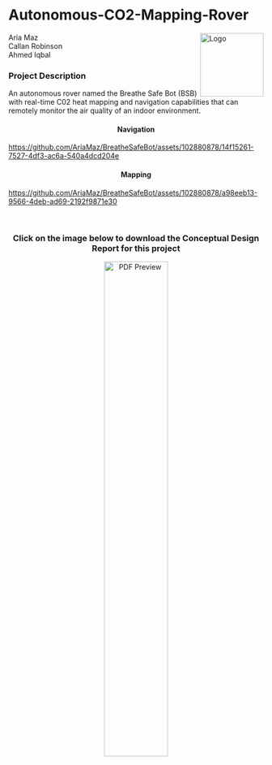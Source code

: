 # Autonomous-CO2-Mapping-Rover

<a href="https://github.com/AriaMaz">
<img src="https://github.com/AriaMaz/Autonomous-CO2-Mapping-Rover/assets/102880878/2a8ef742-7397-4c16-946e-9b64c6d6a57d" align="right" width="125" alt="Logo">
</a>

Aria Maz <br>
Callan Robinson <br> 
Ahmed Iqbal <br>
<p><p>

<h3 align="left">Project Description</h3>
An autonomous rover named the Breathe Safe Bot (BSB) with real-time C02 heat mapping and navigation capabilities that can remotely monitor the air quality of an indoor environment.

<h4 align="middle">Navigation</h4>

https://github.com/AriaMaz/BreatheSafeBot/assets/102880878/14f15261-7527-4df3-ac6a-540a4dcd204e


<h4 align="middle">Mapping</h4>

https://github.com/AriaMaz/BreatheSafeBot/assets/102880878/a98eeb13-9566-4deb-ad69-2192f9871e30

<br>
<h3 align="center">Click on the image below to download the Conceptual Design Report for this project</h3>
<div align="center">
    <a href="https://raw.githubusercontent.com/AriaMaz/Autonomous-CO2-Mapping-Rover/main/BSBConseptualDesignReport.pdf">
        <img src="https://github.com/AriaMaz/Autonomous-CO2-Mapping-Rover/assets/102880878/102e29c1-ec53-45fe-9cb7-3e06ca39eb44" width="50%" alt="PDF Preview">
    </a>
</div>
